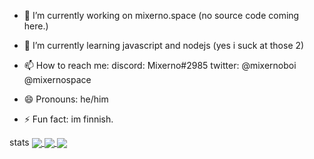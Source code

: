 - 🔭 I’m currently working on mixerno.space (no source code coming here.)
- 🌱 I’m currently learning javascript and nodejs (yes i suck at those 2)

- 📫 How to reach me: discord: Mixerno#2985 twitter: @mixernoboi @mixernospace
- 😄 Pronouns: he/him
- ⚡ Fun fact: im finnish.


stats
<a href="https://github.com/Nixerno">
  <img align="center" src="https://github-readme-stats.vercel.app/api?username=Mixerno&show_icons=true&theme=radical" />
</a>
<a href="https://github.com/Mixerno">
  <img align="center" src="https://github-readme-stats.vercel.app/api/top-langs/?username=Mixerno&theme=radical" />
</a>
<a href="https://github.com/Mixerno">
  <img align="center" src="https://github-readme-stats.vercel.app/api/wakatime?username=mixerno&theme=radical" />
</a>

